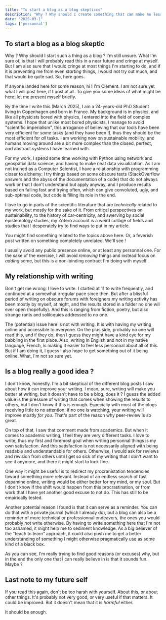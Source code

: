 ```yaml
---
title: "To start a blog as a blog skepticcs"
description: "Why ? Why should I create something that can make me less productive ? I'm still unsure."
date: "2025-03-1"
tags: ['personnal']
---
```


## To start a blog as a blog skeptic

Why ? Why should I start such a thing as a blog ? I'm still unsure. What I'm sure of, is that I will probably read this in a near future and cringe at myself. But I am also sure that I would cringe at most things I'm starting to do, and if it is preventing me from even *starting* things, I would not try out much, and that would be quite sad. So, here goes.

If anyone landed here for some reason, hi ! I'm Clément. I am not sure yet what I will post here, if I post at all. To give you some ideas of what might be here, let me present myself briefly.

By the time I write this (March 2025), I am a 24-years-old PhD Student living in Copenhagen and born in France. My background is in physics, and like all physicists bored with physics, I entered into the field of complex systems. I hope that unlike most bored physicists, I manage to avoid "scientific imperialism", this arrogance of believing that our tools have been very efficient for *some* tasks (and they have been !), thus they should be the most efficient for *all* tasks. I am working now on sustainable mobility, and humans moving around are a bit more complex than the closed, perfect, and abstract systems I have learned with.

For my work, I spend some time working with Python using network and geospatial data science, and having to make neat data visualization. As I am not trained as a Computer Scientist, I have a relationship with programming closer to alchemy: I try things based on some obscure texts (StackOverflow answers and the abyss of the documentation of a code) that do not always work or that I don't understand but apply anyway, and I produce results based on failing fast and trying often, which can give convoluted, ugly, and sub-optimal code, but code is filling its role in the end.

I love to go in parts of the scientific literature that are *technically* related to my work, but mostly for the sake of it. From critical perspectives on sustainability, to the history of car-centricity, and swerving by social epistemology studies, my Zotero account is a weird collage of fields and studies that I desperately try to find ways to put in my article.

You might find something related to the topics above here. Or, a feverish post written on something completely unrelated. We'll see !

I usually avoid any public presence online, or at least any personnal one. For the sake of the exercise, I will avoid *removing* things and instead focus on *adding* some, but this is a non-binding contract I'm doing with myself.

## My relationship with writing

Don't get me wrong: I love to write. I started at 11 to write frequently, and continued at a somewhat irregular pace since then. But after a blissful period of writing on obscure forums with foreigners my writing activity has been mostly by myself, at night, and the results stored in a folder no one will ever open (hopefully). And this is ranging from fiction, poetry, but also strange rants and soliloquies addressed to no one.

The (potential) issue here is not with writing. It is with having my writing online and accessible to everyone. On the plus side, probably no one will read this, and if they do, then I guess they might have a kind eye for my babbling in the first place. Also, writing in English and not in my native language, French, is making it easier to feel less personnal about all of this. But if I am doing it, I guess I also hope to get something out of it being online. What, I'm not so sure yet.

## Is a blog really a good idea ?

I don't know, honestly. I'm a bit skeptical of the different blog posts I saw about how it can improve your writing. I mean, sure, writing will make you better at writing, but it doesn't have to be a blog, does it ? I guess the added value is the pressure of writing that comes when showing the results to others, but I don't know if this is enough. Especially with most of the blogs receiving little to no attention: if no one is watching, your writing will improve mostly *for you*. That's part of the reason why peer-review is so great.

On top of that, I saw that comment made from academics. But when it comes to academic writing, I feel they are very different tasks. I love to write, thus my first and foremost goal when writing personnal things is my own satisfaction. And this satisfaction is not necessarily aligned with being readable and understandable for others. Otherwise, I would ask for reviews and revision from others until I get so sick of my writing that I don't want to see it anymore, and there it might start to look fine.

One way it might be useful is to redirect my procranistation tendencies toward something more relevant. Instead of an endless search of fast dopamine online, writing would be either better for my mind, or my soul. But I don't know if the shift would happen from this procrastination, or from work that I have yet another good excuse to not do. This has still to be empirically tested.

Another potential reason I found is that it can serve as a reminder. You can do that with a private journal (which I already do), but a blog can also be a reminder of more technical or professionnal endeavors, the ones you would probably not write otherwise. By having to write something here that I'm not too ashamed, it might help me to sediment knowledge. As a big believer of the "teach to learn" approach, it could also push me to get a better understanding of something I might otherwise pragmatically use as some kind of a black box.

As you can see, I'm really trying to find good reasons (or excuses) why, but in the end the only one that I can really believe in is that it sounds fun. Maybe ?

## Last note to my future self

If you read this again, don't be too harsh with yourself. About this, or about other things. It's probably not very good, or very useful if that matters. It could be improved. But it doesn't mean that it is *harmful* either. 

It should be enough.

